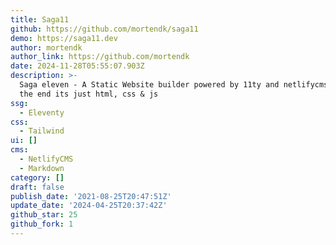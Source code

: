 ```yaml
---
title: Saga11
github: https://github.com/mortendk/saga11
demo: https://saga11.dev
author: mortendk
author_link: https://github.com/mortendk
date: 2024-11-28T05:55:07.903Z
description: >-
  Saga eleven - A Static Website builder powered by 11ty and netlifycms, but at
  the end its just html, css & js
ssg:
  - Eleventy
css:
  - Tailwind
ui: []
cms:
  - NetlifyCMS
  - Markdown
category: []
draft: false
publish_date: '2021-08-25T20:47:51Z'
update_date: '2024-04-25T20:37:42Z'
github_star: 25
github_fork: 1
---
```

